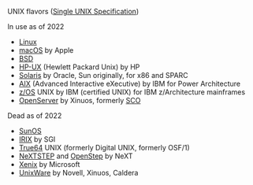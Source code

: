 UNIX flavors ([Single UNIX Specification](https://en.wikipedia.org/wiki/Single_UNIX_Specification))

In use as of 2022

- [Linux](https://en.wikipedia.org/wiki/Linux)
- [macOS](https://en.wikipedia.org/wiki/MacOS) by Apple
- [BSD](https://en.wikipedia.org/wiki/Berkeley_Software_Distribution)
- [HP-UX](https://en.wikipedia.org/wiki/HP-UX) (Hewlett Packard Unix) by HP
- [Solaris](https://en.wikipedia.org/wiki/Oracle_Solaris) by Oracle, Sun originally, for x86 and SPARC
- [AIX](https://en.wikipedia.org/wiki/IBM_AIX) (Advanced Interactive eXecutive) by IBM for Power Architecture
- [z/OS](https://en.wikipedia.org/wiki/UNIX_System_Services) UNIX by IBM (certified UNIX) for IBM z/Architecture mainframes
- [OpenServer](https://en.wikipedia.org/wiki/OpenServer) by Xinuos, formerly [SCO](https://en.wikipedia.org/wiki/Santa_Cruz_Operation)

Dead as of 2022

- [SunOS](https://en.wikipedia.org/wiki/SunOS)
- [IRIX](https://en.wikipedia.org/wiki/IRIX) by SGI
- [True64](https://en.wikipedia.org/wiki/Tru64_UNIX) UNIX (formerly Digital UNIX, formerly OSF/1)
- [NeXTSTEP](https://en.wikipedia.org/wiki/NeXTSTEP) and [OpenStep](https://en.wikipedia.org/wiki/OpenStep) by NeXT
- [Xenix](https://en.wikipedia.org/wiki/Xenix) by Microsoft
- [UnixWare](https://en.wikipedia.org/wiki/UnixWare) by Novell, Xinuos, Caldera
